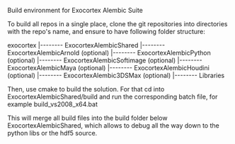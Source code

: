 Build environment for Exocortex Alembic Suite

To build all repos in a single place, clone the git repositories
into directories with the repo's name, and ensure to have following
folder structure:

exocortex
   |-------- ExocortexAlembicShared
   |-------- ExocortexAlembicArnold (optional)
   |-------- ExocortexAlembicPython (optional)
   |-------- ExocortexAlembicSoftimage (optional)
   |-------- ExocortexAlembicMaya (optional)
   |-------- ExocortexAlembicHoudini (optional)
   |-------- ExocortexAlembic3DSMax (optional)
   |-------- Libraries
   
Then, use cmake to build the solution. For that cd into
ExocortexAlembicShared/build
and run the corresponding batch file, for example build_vs2008_x64.bat

This will merge all build files into the build folder below ExocortexAlembicShared,
which allows to debug all the way down to the python libs or the hdf5 source.

  